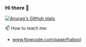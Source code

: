 ### Hi there 👋

<!--
**frabulous/frabulous** is a ✨ _special_ ✨ repository because its `README.md` (this file) appears on your GitHub profile.

Here are some ideas to get you started:

- 🔭 I’m currently working on ...
- 🌱 I’m currently learning ...
- 👯 I’m looking to collaborate on ...
- 🤔 I’m looking for help with ...
- 💬 Ask me about ...
- 📫 How to reach me: ...
- 😄 Pronouns: ...
- ⚡ Fun fact: ...
-->

[![Anurag's GitHub stats](https://github-readme-stats.vercel.app/api?username=frabulous&show_icons=true&theme=tokyonight)](https://github.com/anuraghazra/github-readme-stats)

📫 How to reach me:
- www.flowcode.com/page/frabool
